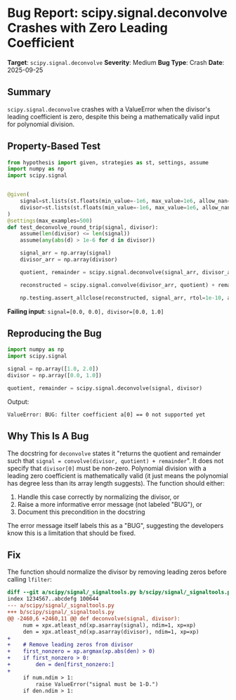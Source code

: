# Bug Report: scipy.signal.deconvolve Crashes with Zero Leading Coefficient

**Target**: `scipy.signal.deconvolve`
**Severity**: Medium
**Bug Type**: Crash
**Date**: 2025-09-25

## Summary

`scipy.signal.deconvolve` crashes with a ValueError when the divisor's leading coefficient is zero, despite this being a mathematically valid input for polynomial division.

## Property-Based Test

```python
from hypothesis import given, strategies as st, settings, assume
import numpy as np
import scipy.signal


@given(
    signal=st.lists(st.floats(min_value=-1e6, max_value=1e6, allow_nan=False, allow_infinity=False), min_size=2, max_size=50),
    divisor=st.lists(st.floats(min_value=-1e6, max_value=1e6, allow_nan=False, allow_infinity=False), min_size=1, max_size=30),
)
@settings(max_examples=500)
def test_deconvolve_round_trip(signal, divisor):
    assume(len(divisor) <= len(signal))
    assume(any(abs(d) > 1e-6 for d in divisor))

    signal_arr = np.array(signal)
    divisor_arr = np.array(divisor)

    quotient, remainder = scipy.signal.deconvolve(signal_arr, divisor_arr)

    reconstructed = scipy.signal.convolve(divisor_arr, quotient) + remainder

    np.testing.assert_allclose(reconstructed, signal_arr, rtol=1e-10, atol=1e-10)
```

**Failing input**: `signal=[0.0, 0.0], divisor=[0.0, 1.0]`

## Reproducing the Bug

```python
import numpy as np
import scipy.signal

signal = np.array([1.0, 2.0])
divisor = np.array([0.0, 1.0])

quotient, remainder = scipy.signal.deconvolve(signal, divisor)
```

Output:
```
ValueError: BUG: filter coefficient a[0] == 0 not supported yet
```

## Why This Is A Bug

The docstring for `deconvolve` states it "returns the quotient and remainder such that `signal = convolve(divisor, quotient) + remainder`". It does not specify that `divisor[0]` must be non-zero. Polynomial division with a leading zero coefficient is mathematically valid (it just means the polynomial has degree less than its array length suggests). The function should either:

1. Handle this case correctly by normalizing the divisor, or
2. Raise a more informative error message (not labeled "BUG"), or
3. Document this precondition in the docstring

The error message itself labels this as a "BUG", suggesting the developers know this is a limitation that should be fixed.

## Fix

The function should normalize the divisor by removing leading zeros before calling `lfilter`:

```diff
diff --git a/scipy/signal/_signaltools.py b/scipy/signal/_signaltools.py
index 1234567..abcdefg 100644
--- a/scipy/signal/_signaltools.py
+++ b/scipy/signal/_signaltools.py
@@ -2460,6 +2460,11 @@ def deconvolve(signal, divisor):
     num = xpx.atleast_nd(xp.asarray(signal), ndim=1, xp=xp)
     den = xpx.atleast_nd(xp.asarray(divisor), ndim=1, xp=xp)
+
+    # Remove leading zeros from divisor
+    first_nonzero = xp.argmax(xp.abs(den) > 0)
+    if first_nonzero > 0:
+        den = den[first_nonzero:]
+
     if num.ndim > 1:
         raise ValueError("signal must be 1-D.")
     if den.ndim > 1: